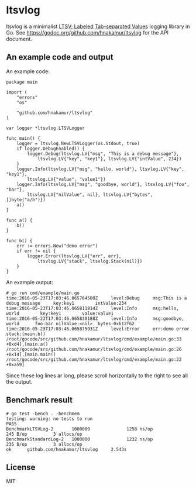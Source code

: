 ltsvlog
=======

ltsvlog is a minimalist [LTSV; Labeled Tab-separated Values](http://ltsv.org/) logging library in Go.
See https://godoc.org/github.com/hnakamur/ltsvlog for the API document.

## An example code and output

An example code:

```
package main

import (
	"errors"
	"os"

	"github.com/hnakamur/ltsvlog"
)

var logger *ltsvlog.LTSVLogger

func main() {
	logger = ltsvlog.NewLTSVLogger(os.Stdout, true)
	if logger.DebugEnabled() {
		logger.Debug(ltsvlog.LV{"msg", "This is a debug message"},
			ltsvlog.LV{"key", "key1"}, ltsvlog.LV{"intValue", 234})
	}
	logger.Info(ltsvlog.LV{"msg", "hello, world"}, ltsvlog.LV{"key", "key1"},
		ltsvlog.LV{"value", "value1"})
	logger.Info(ltsvlog.LV{"msg", "goodbye, world"}, ltsvlog.LV{"foo", "bar"},
		ltsvlog.LV{"nilValue", nil}, ltsvlog.LV{"bytes", []byte("a/b")})
	a()
}

func a() {
	b()
}

func b() {
	err := errors.New("demo error")
	if err != nil {
		logger.Error(ltsvlog.LV{"err", err},
			ltsvlog.LV{"stack", ltsvlog.Stack(nil)})
	}
}
```

An example output:

```
# go run cmd/example/main.go
time:2016-05-23T17:03:46.065764500Z     level:Debug     msg:This is a debug message     key:key1        intValue:234
time:2016-05-23T17:03:46.065811814Z     level:Info      msg:hello, world        key:key1        value:value1
time:2016-05-23T17:03:46.065830188Z     level:Info      msg:goodbye, world      foo:bar nilValue:<nil>  bytes:0x612f62
time:2016-05-23T17:03:46.065875931Z     level:Error     err:demo error  stack:[main.b() /root/gocode/src/github.com/hnakamur/ltsvlog/cmd/example/main.go:33 +0xd4],[main.a() /root/gocode/src/github.com/hnakamur/ltsvlog/cmd/example/main.go:26 +0x14],[main.main() /root/gocode/src/github.com/hnakamur/ltsvlog/cmd/example/main.go:22 +0xa59]
```

Since these log lines ar long, please scroll horizontally to the right to see all the output.

## Benchmark result

```
# go test -bench . -benchmem
testing: warning: no tests to run
PASS
BenchmarkLTSVLog-2       1000000              1258 ns/op             245 B/op          3 allocs/op
BenchmarkStandardLog-2   1000000              1232 ns/op             235 B/op          3 allocs/op
ok      github.com/hnakamur/ltsvlog     2.543s
```

## License
MIT
